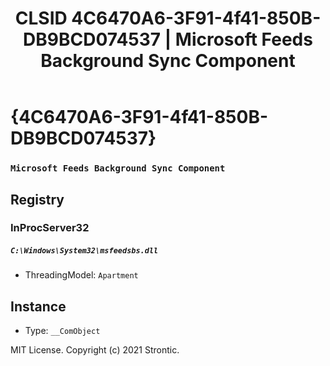 ﻿---
title: "CLSID 4C6470A6-3F91-4f41-850B-DB9BCD074537 | Microsoft Feeds Background Sync Component"
excerpt: What is COM-Object CLSID 4C6470A6-3F91-4f41-850B-DB9BCD074537?
---

# {4C6470A6-3F91-4f41-850B-DB9BCD074537}

### `Microsoft Feeds Background Sync Component`

## Registry


### InProcServer32

##### `C:\Windows\System32\msfeedsbs.dll`
* ThreadingModel: `Apartment`

## Instance

* Type: `__ComObject`

MIT License. Copyright (c) 2021 Strontic.


